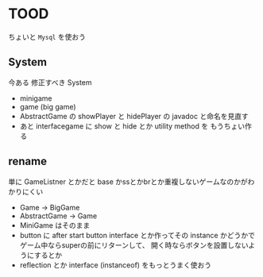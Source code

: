 # TOOD

ちょいと `Mysql` を使おう

## System

今ある 修正すべき System

- minigame
- game (big game)
- AbstractGame の showPlayer と hidePlayer の javadoc と命名を見直す
- あと interfacegame に show と hide とか utility method を
  もうちょい作る

## rename

単に GameListner とかだと base かssとかbrとか重複しないゲームなのかがわかりにくい

- Game -> BigGame
- AbstractGame -> Game
- MiniGame はそのまま
- button に after start button interface とか作ってその instance かどうかでゲーム中ならsuperの前にリターンして、
  開く時ならボタンを設置しないようにするとか
- reflection とか interface (instanceof) をもっとうまく使おう
